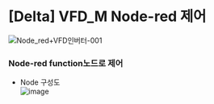 # [Delta] VFD_M Node-red 제어
![Node_red+VFD인버터-001](https://user-images.githubusercontent.com/98401825/169675708-6d1cb506-64f2-4d93-bf37-2416500f19f0.png)

### Node-red function노드로 제어  
* Node 구성도  
![image](https://user-images.githubusercontent.com/98401825/169675735-66160a4e-4c1c-4747-beab-e289469d06d9.png)



